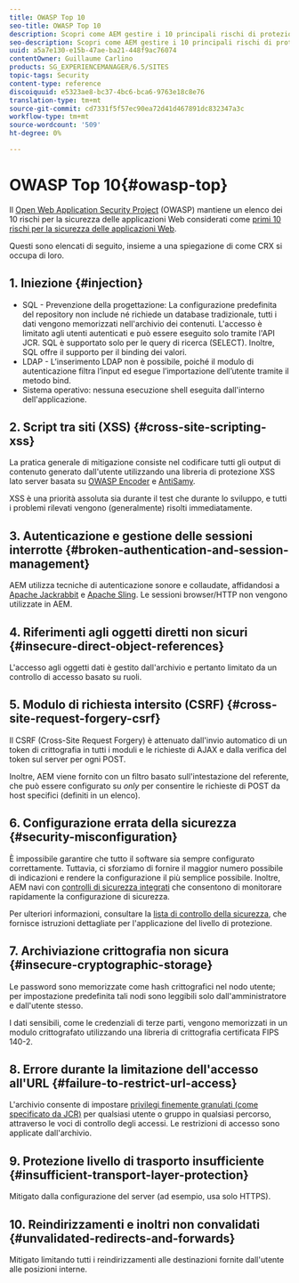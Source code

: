 ```yaml
---
title: OWASP Top 10
seo-title: OWASP Top 10
description: Scopri come AEM gestire i 10 principali rischi di protezione OWASP.
seo-description: Scopri come AEM gestire i 10 principali rischi di protezione OWASP.
uuid: a5a7e130-e15b-47ae-ba21-448f9ac76074
contentOwner: Guillaume Carlino
products: SG_EXPERIENCEMANAGER/6.5/SITES
topic-tags: Security
content-type: reference
discoiquuid: e5323ae8-bc37-4bc6-bca6-9763e18c8e76
translation-type: tm+mt
source-git-commit: cd7331f5f57ec90ea72d41d467891dc832347a3c
workflow-type: tm+mt
source-wordcount: '509'
ht-degree: 0%

---
```



# OWASP Top 10{#owasp-top}

Il [Open Web Application Security Project](https://www.owasp.org) (OWASP) mantiene un elenco dei 10 rischi per la sicurezza delle applicazioni Web considerati come [primi 10 rischi per la sicurezza delle applicazioni Web](https://www.owasp.org/index.php/OWASP_Top_Ten_Project).

Questi sono elencati di seguito, insieme a una spiegazione di come CRX si occupa di loro.

## 1. Iniezione {#injection}

* SQL - Prevenzione della progettazione: La configurazione predefinita del repository non include né richiede un database tradizionale, tutti i dati vengono memorizzati nell&#39;archivio dei contenuti. L&#39;accesso è limitato agli utenti autenticati e può essere eseguito solo tramite l&#39;API JCR. SQL è supportato solo per le query di ricerca (SELECT). Inoltre, SQL offre il supporto per il binding dei valori.
* LDAP - L’inserimento LDAP non è possibile, poiché il modulo di autenticazione filtra l’input ed esegue l’importazione dell’utente tramite il metodo bind.
* Sistema operativo: nessuna esecuzione shell eseguita dall&#39;interno dell&#39;applicazione.

## 2. Script tra siti (XSS) {#cross-site-scripting-xss}

La pratica generale di mitigazione consiste nel codificare tutti gli output di contenuto generato dall&#39;utente utilizzando una libreria di protezione XSS lato server basata su [OWASP Encoder](https://www.owasp.org/index.php/OWASP_Java_Encoder_Project) e [AntiSamy](https://www.owasp.org/index.php/Category:OWASP_AntiSamy_Project).

XSS è una priorità assoluta sia durante il test che durante lo sviluppo, e tutti i problemi rilevati vengono (generalmente) risolti immediatamente.

## 3. Autenticazione e gestione delle sessioni interrotte {#broken-authentication-and-session-management}

AEM utilizza tecniche di autenticazione sonore e collaudate, affidandosi a [Apache Jackrabbit](https://jackrabbit.apache.org/) e [Apache Sling](https://sling.apache.org/). Le sessioni browser/HTTP non vengono utilizzate in AEM.

## 4. Riferimenti agli oggetti diretti non sicuri {#insecure-direct-object-references}

L&#39;accesso agli oggetti dati è gestito dall&#39;archivio e pertanto limitato da un controllo di accesso basato su ruoli.

## 5. Modulo di richiesta intersito (CSRF) {#cross-site-request-forgery-csrf}

Il CSRF (Cross-Site Request Forgery) è attenuato dall&#39;invio automatico di un token di crittografia in tutti i moduli e le richieste di AJAX e dalla verifica del token sul server per ogni POST.

Inoltre, AEM viene fornito con un filtro basato sull&#39;intestazione del referente, che può essere configurato su *only* per consentire le richieste di POST da host specifici (definiti in un elenco).

## 6. Configurazione errata della sicurezza {#security-misconfiguration}

È impossibile garantire che tutto il software sia sempre configurato correttamente. Tuttavia, ci sforziamo di fornire il maggior numero possibile di indicazioni e rendere la configurazione il più semplice possibile. Inoltre, AEM navi con [controlli di sicurezza integrati](/help/sites-administering/operations-dashboard.md) che consentono di monitorare rapidamente la configurazione di sicurezza.

Per ulteriori informazioni, consultare la [lista di controllo della sicurezza](/help/sites-administering/security-checklist.md), che fornisce istruzioni dettagliate per l&#39;applicazione del livello di protezione.

## 7. Archiviazione crittografia non sicura {#insecure-cryptographic-storage}

Le password sono memorizzate come hash crittografici nel nodo utente; per impostazione predefinita tali nodi sono leggibili solo dall&#39;amministratore e dall&#39;utente stesso.

I dati sensibili, come le credenziali di terze parti, vengono memorizzati in un modulo crittografato utilizzando una libreria di crittografia certificata FIPS 140-2.

## 8. Errore durante la limitazione dell&#39;accesso all&#39;URL {#failure-to-restrict-url-access}

L&#39;archivio consente di impostare [privilegi finemente granulati (come specificato da JCR)](https://docs.adobe.com/content/docs/en/spec/jcr/2.0/16_Access_Control_Management.html) per qualsiasi utente o gruppo in qualsiasi percorso, attraverso le voci di controllo degli accessi. Le restrizioni di accesso sono applicate dall&#39;archivio.

## 9. Protezione livello di trasporto insufficiente {#insufficient-transport-layer-protection}

Mitigato dalla configurazione del server (ad esempio, usa solo HTTPS).

## 10. Reindirizzamenti e inoltri non convalidati {#unvalidated-redirects-and-forwards}

Mitigato limitando tutti i reindirizzamenti alle destinazioni fornite dall&#39;utente alle posizioni interne.

